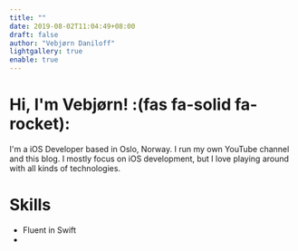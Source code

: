 ```yaml
---
title: ""
date: 2019-08-02T11:04:49+08:00
draft: false
author: "Vebjørn Daniloff"
lightgallery: true
enable: true
---
```


# Hi, I'm Vebjørn! :(fas fa-solid fa-rocket):

I'm a iOS Developer based in Oslo, Norway. I run my own YouTube channel and this blog. I mostly focus on iOS development, but I love playing around with all
kinds of technologies.

# Skills
* Fluent in Swift
* 
     



